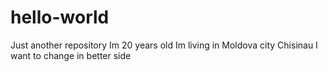 # hello-world
Just another repository
Im 20 years old 
Im living in Moldova city Chisinau
I want to change in better side
